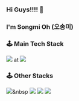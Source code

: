 ### Hi Guys!!!! 👋

### I'm Songmi Oh (오송미)

### 🕹 Main Tech Stack

<img src="https://img.shields.io/badge/Swift-FA7343??style=flat&logo=Swift&logoColor=white"/> at <img src="https://img.shields.io/badge/Xcode-147EFB?style=flat&logo=Xcode&logoColor=white"/>

### 🕹 Other Stacks
<img src="https://img.shields.io/badge/JavaScript-#F7DF1E?style=flat-square&logo=simpleicons에서_JavaScript&logoColor=white"/></a>&nbsp 
<img src="https://img.shields.io/badge/Python-3776AB?style=flat&logo=Python&logoColor=white"/> <img src="https://img.shields.io/badge/HTML-E34F26?style=flat&logo=HTML5&logoColor=white"/> <img src="https://img.shields.io/badge/CSS-1572B6?style=flat&logo=CSS3&logoColor=white"/> 
